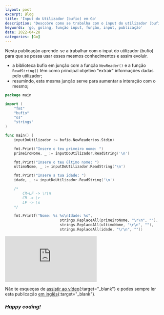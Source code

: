 ```yaml
---
layout: post
excerpt: Blog
title: 'Input do Utilizador (bufio) em Go'
description: 'Descobre como se trabalha com o input do utilizador (bufio) na linguagem de programação Go. Obtém respostas às tuas dúvidas com a teoria e os exemplos apresentados.'
keywords: 'go, golang, função input, função, input, publicação'
date: 2022-04-28
categories: [Go]
---
```


Nesta publicação aprende-se a trabalhar com o input do utilizador (bufio) para que se possa usar esses mesmos conhecimentos e assim evoluir.

- a biblioteca bufio em junção com a função `NewReader()` e a função `ReadString()` têm como principal objetivo "extrair" informações dadas pelo utilizador;
- resumindo, esta mesma junção serve para aumentar a interação com o mesmo;

```go
package main

import (
	"fmt"
	"bufio"
	"os"
	"strings"
)

func main() {
	inputDoUtilizador := bufio.NewReader(os.Stdin)

	fmt.Print("Insere o teu primeiro nome: ")
	primeiroNome, _ := inputDoUtilizador.ReadString('\n')

	fmt.Print("Insere o teu último nome: ")
	ultimoNome, _ := inputDoUtilizador.ReadString('\n')

	fmt.Print("Insere a tua idade: ")
	idade, _ := inputDoUtilizador.ReadString('\n')

	/*
		CR+LF -> \r\n
		CR -> \r
		LF -> \n
	*/

	fmt.Printf("Nome: %s %s\nIdade: %s",
						 strings.ReplaceAll(primeiroNome, "\r\n", ""),
						 strings.ReplaceAll(ultimoNome, "\r\n", ""),
						 strings.ReplaceAll(idade, "\r\n", ""))
```

<div class="video-container">
  <iframe src="https://www.youtube.com/embed/3HDVH40ZR2w" frameborder="0" allowfullscreen></iframe>
</div>

Não te esqueças de [assistir ao vídeo](https://youtu.be/3HDVH40ZR2w){:target="\_blank"} e podes sempre ler esta publicação [em inglês](https://nelsonsilvadev.com/blog/20220428/user-input-bufio-in-go/){:target="\_blank"}.

### _Happy coding!_
